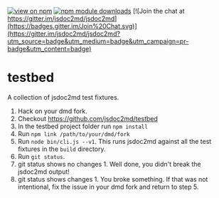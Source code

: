 [![view on npm](http://img.shields.io/npm/v/testbed.svg)](https://www.npmjs.org/package/testbed)
[![npm module downloads](http://img.shields.io/npm/dt/testbed.svg)](https://www.npmjs.org/package/testbed)
[![Join the chat at https://gitter.im/jsdoc2md/jsdoc2md](https://badges.gitter.im/Join%20Chat.svg)](https://gitter.im/jsdoc2md/jsdoc2md?utm_source=badge&utm_medium=badge&utm_campaign=pr-badge&utm_content=badge)

# testbed

A collection of jsdoc2md test fixtures.

1. Hack on your dmd fork.
1. Checkout https://github.com/jsdoc2md/testbed
1. In the testbed project folder run `npm install`
1. Run `npm link /path/to/your/dmd/fork`
1. Run `node bin/cli.js --v1`. This runs jsdoc2md against all the test fixtures in the `build` directory.
1. Run `git status`.
  1. git status shows no changes
    1. Well done, you didn't break the jsdoc2md output!
  1. git status shows changes
    1. You broke something. If that was not intentional, fix the issue in your dmd fork and return to step 5.


